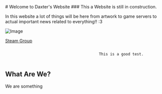 <html>
<body># Welcome to Daxter's Website
### This a Website is still in construction.


In this website a lot of things will be here from artwork to game servers to actual important news related to everything!! :3


![Image](https://marckray.files.wordpress.com/2014/05/f-oxjqx4yejsj_7l7qmm_l-vllkcqgdwmwhtgalqrns-1.gif?w=538)


[Steam Group](https://steamcommunity.com/groups/daxtercommunity)

```markdown

                                          This is a good test.
                                          
```


## What Are We?

We are something
 </body>
</html>

